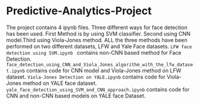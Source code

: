 # Predictive-Analytics-Project

The project contains 4 ipynb files. 
Three different ways for face detection has been used.
First Method is by using SVM classifier. Second using CNN model.Third using Viola-Jones method.
ALL the three methods have been performed on two different datasets, LFW and Yale Face datasets.
`LFW face detection using SVM.ipynb ` contains non-CNN based method for Face Detection.
`face_detection_using_CNN_and_Viola_Jones_algorithm_with_the_lfw_dataset.ipynb` contains code for CNN model and Viola-Jones method on LFW dataset.
`Viola-Jones Detection on YALE.ipynb` contains code for Viola-Jones method on YALE face dataset.
`yale_face_detection_using_SVM_and_CNN_approach.ipynb` contains code for CNN and non-CNN based models on YALE face Dataset.
